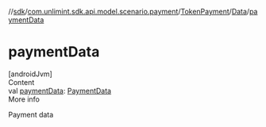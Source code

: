 //[sdk](../../../../index.md)/[com.unlimint.sdk.api.model.scenario.payment](../../index.md)/[TokenPayment](../index.md)/[Data](index.md)/[paymentData](payment-data.md)



# paymentData  
[androidJvm]  
Content  
val [paymentData](payment-data.md): [PaymentData](../../-payment-data/index.md)  
More info  


Payment data

  



